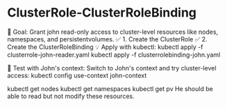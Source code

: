 # ClusterRole-ClusterRoleBinding

🎯 Goal:
Grant john read-only access to cluster-level resources like nodes, namespaces, and persistentvolumes.
✅ 1. Create the ClusterRole
✅ 2. Create the ClusterRoleBinding
💡 Apply with kubectl:
kubectl apply -f clusterrole-john-reader.yaml
kubectl apply -f clusterrolebinding-john.yaml

🧪 Test with John's context:
Switch to John's context and try cluster-level access:
kubectl config use-context john-context

kubectl get nodes
kubectl get namespaces
kubectl get pv
He should be able to read but not modify these resources.


